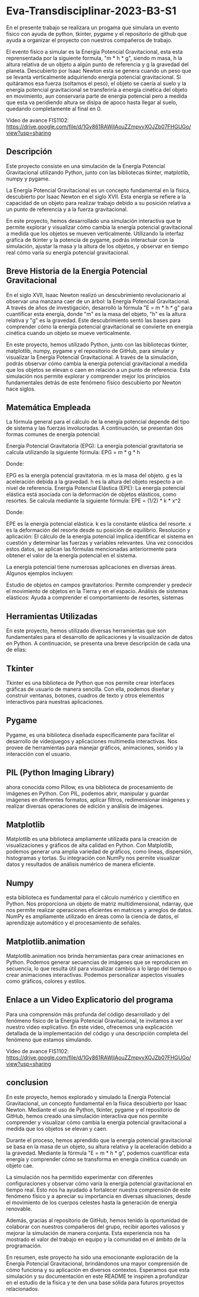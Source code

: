 # Eva-Transdisciplinar-2023-B3-S1
  En el presente trabajo se realizara un progama que simulara un evento fisico con ayuda de python, tkinter, pygame y el   repositorio de github que ayuda a organizar el proyecto con nuestros compañeros de 
 trabajo. 
 
 El evento fisico a simular es la Energia Potencial Gravitacional, esta esta reprensentada por la siguiente formula, "m * h * g", siendo m masa, h la altura relativa de un objeto a algún punto de referencia y g la gravedad del planeta. Descubierto por Isaac 
Newton esta se genera cuando un peso que se levanta verticalmente adquiriendo energía potencial gravitacional. Si quitáramos esa fuerza (soltamos el peso), el objeto se caería al suelo y la energía potencial gravitacional se transferiría a energía cinética del objeto en movimiento, aun conservaria parte de energia potencial pero a medida que esta va peridiendo altura se disipa de apoco hasta llegar al suelo,  quedando completamente al final en 0.

Video de avance FIS1102:
https://drive.google.com/file/d/1Gy861RAWjlAouZZmpvvXOJZb07FHGUGo/view?usp=sharing


## Descripción
Este proyecto consiste en una simulación de la Energía Potencial Gravitacional utilizando Python, junto con las bibliotecas tkinter, matplotlib, numpy y pygame.

La Energía Potencial Gravitacional es un concepto fundamental en la física, descubierto por Isaac Newton en el siglo XVII. Esta energía se refiere a la capacidad de un objeto para realizar trabajo debido a su posición relativa a un punto de referencia y a la fuerza gravitacional.

En este proyecto, hemos desarrollado una simulación interactiva que te permite explorar y visualizar cómo cambia la energía potencial gravitacional a medida que los objetos se mueven verticalmente. Utilizando la interfaz gráfica de tkinter y la potencia de pygame, podrás interactuar con la simulación, ajustar la masa y la altura de los objetos, y observar en tiempo real cómo varía su energía potencial gravitacional.



## Breve Historia de la Energia Potencial Gravitacional 

En el siglo XVII, Isaac Newton realizó un descubrimiento revolucionario al observar una manzana caer de un árbol: la Energía Potencial Gravitacional. A través de años de investigación, desarrolló la fórmula "E = m * h * g" para cuantificar esta energía, donde "m" es la masa del objeto, "h" es la altura relativa y "g" es la gravedad. Este descubrimiento sentó las bases para comprender cómo la energía potencial gravitacional se convierte en energía cinética cuando un objeto se mueve verticalmente.

En este proyecto, hemos utilizado Python, junto con las bibliotecas tkinter, matplotlib, numpy, pygame y el repositorio de GitHub, para simular y visualizar la Energía Potencial Gravitacional. A través de la simulación, podrás observar cómo cambia la energía potencial gravitacional a medida que los objetos se elevan o caen en relación a un punto de referencia. Esta simulación nos permite explorar y comprender mejor los principios fundamentales detrás de este fenómeno físico descubierto por Newton hace siglos.

## Matemática Empleada
La fórmula general para el cálculo de la energía potencial depende del tipo de sistema y las fuerzas involucradas. A continuación, se presentan dos formas comunes de energía potencial:

Energía Potencial Gravitatoria (EPG):
La energía potencial gravitatoria se calcula utilizando la siguiente fórmula:
EPG = m * g * h

Donde:

EPG es la energía potencial gravitatoria.
m es la masa del objeto.
g es la aceleración debida a la gravedad.
h es la altura del objeto respecto a un nivel de referencia.
Energía Potencial Elástica (EPE):
La energía potencial elástica está asociada con la deformación de objetos elásticos, como resortes. Se calcula mediante la siguiente fórmula:
EPE = (1/2) * k * x^2

Donde:

EPE es la energía potencial elástica.
k es la constante elástica del resorte.
x es la deformación del resorte desde su posición de equilibrio.
Resolución y aplicación:
El cálculo de la energía potencial implica identificar el sistema en cuestión y determinar las fuerzas y variables relevantes. Una vez conocidos estos datos, se aplican las fórmulas mencionadas anteriormente para obtener el valor de la energía potencial en el sistema.

La energía potencial tiene numerosas aplicaciones en diversas áreas. Algunos ejemplos incluyen:

Estudio de objetos en campos gravitatorios: Permite comprender y predecir el movimiento de objetos en la Tierra y en el espacio.
Análisis de sistemas elásticos: Ayuda a comprender el comportamiento de resortes, sistemas


## Herramientas Utilizadas

En este proyecto, hemos utilizado diversas herramientas que son fundamentales para el desarrollo de aplicaciones y la visualización de datos en Python. A continuación, se presenta una breve descripción de cada una de ellas:

## Tkinter
Tkinter es una biblioteca de Python que nos permite crear interfaces gráficas de usuario de manera sencilla. Con ella, podemos diseñar y construir ventanas, botones, cuadros de texto y otros elementos interactivos para nuestras aplicaciones.

## Pygame
Pygame, es una biblioteca diseñada específicamente para facilitar el desarrollo de videojuegos y aplicaciones multimedia interactivas. Nos provee de herramientas para manejar gráficos, animaciones, sonido y la interacción con el usuario.

## PIL (Python Imaging Library)
ahora conocida como Pillow, es una biblioteca de procesamiento de imágenes en Python. Con PIL, podemos abrir, manipular y guardar imágenes en diferentes formatos, aplicar filtros, redimensionar imágenes y realizar diversas operaciones de edición y análisis de imágenes.

## Matplotlib
Matplotlib es una biblioteca ampliamente utilizada para la creación de visualizaciones y gráficos de alta calidad en Python. Con Matplotlib, podemos generar una amplia variedad de gráficos, como líneas, dispersión, histogramas y tortas. Su integración con NumPy nos permite visualizar datos y resultados de análisis numérico de manera eficiente.

## Numpy
esta biblioteca es fundamental para el cálculo numérico y científico en Python. Nos proporciona un objeto de matriz multidimensional, ndarray, que nos permite realizar operaciones eficientes en matrices y arreglos de datos. NumPy es ampliamente utilizado en áreas como la ciencia de datos, el aprendizaje automático y el procesamiento de señales.

## Matplotlib.animation
Matplotlib.animation nos brinda herramientas para crear animaciones en Python. Podemos generar secuencias de imágenes que se reproducen en secuencia, lo que resulta útil para visualizar cambios a lo largo del tiempo o crear animaciones interactivas. Podemos personalizar aspectos visuales como gráficos, colores y estilos.



## Enlace a un Video Explicatorio del programa 
Para una comprensión más profunda del código desarrollado y del fenómeno físico de la Energía Potencial Gravitacional, te invitamos a ver nuestro video explicativo. En este video, ofrecemos una explicación detallada de la implementación del código y una descripción completa del fenómeno que estamos simulando.

Video de avance FIS1102:
https://drive.google.com/file/d/1Gy861RAWjlAouZZmpvvXOJZb07FHGUGo/view?usp=sharing

## conclusion
En este proyecto, hemos explorado y simulado la Energía Potencial Gravitacional, un concepto fundamental en la física descubierto por Isaac Newton. Mediante el uso de Python, tkinter, pygame y el repositorio de GitHub, hemos creado una simulación interactiva que nos permite comprender y visualizar cómo cambia la energía potencial gravitacional a medida que los objetos se elevan y caen.

Durante el proceso, hemos aprendido que la energía potencial gravitacional se basa en la masa de un objeto, su altura relativa y la aceleración debido a la gravedad. Mediante la fórmula "E = m * h * g", podemos cuantificar esta energía y comprender cómo se transforma en energía cinética cuando un objeto cae.

La simulación nos ha permitido experimentar con diferentes configuraciones y observar cómo varía la energía potencial gravitacional en tiempo real. Esto nos ha ayudado a fortalecer nuestra comprensión de este fenómeno físico y a apreciar su importancia en diversas situaciones, desde el movimiento de los cuerpos celestes hasta la generación de energía renovable.

Además, gracias al repositorio de GitHub, hemos tenido la oportunidad de colaborar con nuestros compañeros del grupo, recibir aportes valiosos y mejorar la simulación de manera conjunta. Esta experiencia nos ha mostrado el valor del trabajo en equipo y la comunidad en el ámbito de la programación.

En resumen, este proyecto ha sido una emocionante exploración de la Energía Potencial Gravitacional, brindándonos una mayor comprensión de cómo funciona y su aplicación en diversos contextos. Esperamos que esta simulación y su documentación en este README te inspiren a profundizar en el estudio de la física y te den una base sólida para futuros proyectos relacionados.
